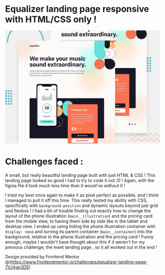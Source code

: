 # Equalizer landing page responsive with HTML/CSS only !

![DESIGN-IMG](preview.jpg)

# Challenges faced :

A small, but really beautiful landing page built with just HTML & CSS ! This landing page looked so good I had to try to code it out :D ! Again, with the figma file it took much less time than it would've without it !

I tried my best once again to make it as pixel perfect as possible, and I think I managed to pull it off this time. This really tested my ability with CSS, specifically with `background-position` and dynamic layouts beyond just grid and flexbox ! I had a bit of trouble finding out exactly how to change the layout of the phone illustration (`main__illustration`) and the pricing card from the mobile view, to having them side by side like in the tablet and desktop view. I ended up using hiding the phone illustration container with `display: none` and turning its parent container (`main__container`) into the background, relative to the phone illustration and the pricing card ! Funny enough, maybe I wouldn't have thought about this if it weren't for my previous challenge, the meet landing page , so it all worked out in the end !

Design provided by Frontend Mentor @(https://www.frontendmentor.io/challenges/equalizer-landing-page-7VJ4gp3DE)
